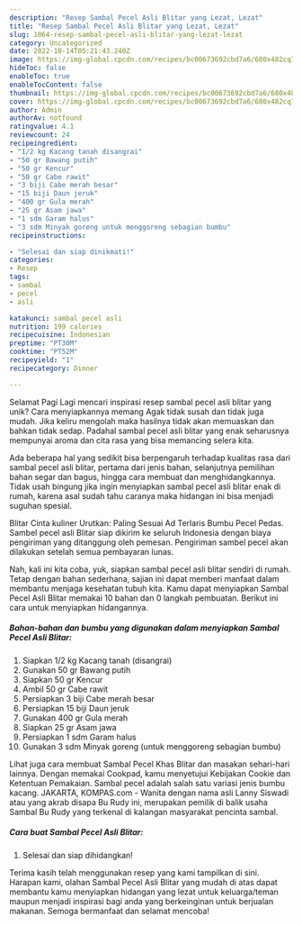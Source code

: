 ```yaml
---
description: "Resep Sambal Pecel Asli Blitar yang Lezat, Lezat"
title: "Resep Sambal Pecel Asli Blitar yang Lezat, Lezat"
slug: 1064-resep-sambal-pecel-asli-blitar-yang-lezat-lezat
category: Uncategorized
date: 2022-10-14T05:21:43.240Z
image: https://img-global.cpcdn.com/recipes/bc00673692cbd7a6/680x482cq70/sambal-pecel-asli-blitar-foto-resep-utama.jpg
hideToc: false
enableToc: true
enableTocContent: false
thumbnail: https://img-global.cpcdn.com/recipes/bc00673692cbd7a6/680x482cq70/sambal-pecel-asli-blitar-foto-resep-utama.jpg
cover: https://img-global.cpcdn.com/recipes/bc00673692cbd7a6/680x482cq70/sambal-pecel-asli-blitar-foto-resep-utama.jpg
author: Admin
authorAv: notfound
ratingvalue: 4.1
reviewcount: 24
recipeingredient:
- "1/2 kg Kacang tanah disangrai"
- "50 gr Bawang putih"
- "50 gr Kencur"
- "50 gr Cabe rawit"
- "3 biji Cabe merah besar"
- "15 biji Daun jeruk"
- "400 gr Gula merah"
- "25 gr Asam jawa"
- "1 sdm Garam halus"
- "3 sdm Minyak goreng untuk menggoreng sebagian bumbu"
recipeinstructions:

- "Selesai dan siap dinikmati!"
categories:
- Resep
tags:
- sambal
- pecel
- asli

katakunci: sambal pecel asli 
nutrition: 199 calories
recipecuisine: Indonesian
preptime: "PT30M"
cooktime: "PT52M"
recipeyield: "1"
recipecategory: Dinner

---
```



Selamat Pagi Lagi mencari inspirasi resep sambal pecel asli blitar yang unik? Cara menyiapkannya memang Agak tidak susah dan tidak juga mudah. Jika keliru mengolah maka hasilnya tidak akan memuaskan dan bahkan tidak sedap. Padahal sambal pecel asli blitar yang enak seharusnya mempunyai aroma dan cita rasa yang bisa memancing selera kita.


Ada beberapa hal yang sedikit bisa berpengaruh terhadap kualitas rasa dari sambal pecel asli blitar, pertama dari jenis bahan, selanjutnya pemilihan bahan segar dan bagus, hingga cara membuat dan menghidangkannya. Tidak usah bingung jika ingin menyiapkan sambal pecel asli blitar enak di rumah, karena asal sudah tahu caranya maka hidangan ini bisa menjadi suguhan spesial.

Blitar Cinta kuliner Urutkan: Paling Sesuai Ad Terlaris Bumbu Pecel Pedas. Sambel pecel asli Blitar siap dikirim ke seluruh Indonesia dengan biaya pengiriman yang ditanggung oleh pemesan. Pengiriman sambel pecel akan dilakukan setelah semua pembayaran lunas.


Nah, kali ini kita coba, yuk, siapkan sambal pecel asli blitar sendiri di rumah. Tetap dengan bahan sederhana, sajian ini dapat memberi manfaat dalam membantu menjaga kesehatan tubuh kita. Kamu dapat menyiapkan Sambal Pecel Asli Blitar memakai 10 bahan dan 0 langkah pembuatan. Berikut ini cara untuk menyiapkan hidangannya.

<!--inarticleads1-->

##### Bahan-bahan dan bumbu yang digunakan dalam menyiapkan Sambal Pecel Asli Blitar:

1. Siapkan 1/2 kg Kacang tanah (disangrai)
1. Gunakan 50 gr Bawang putih
1. Siapkan 50 gr Kencur
1. Ambil 50 gr Cabe rawit
1. Persiapkan 3 biji Cabe merah besar
1. Persiapkan 15 biji Daun jeruk
1. Gunakan 400 gr Gula merah
1. Siapkan 25 gr Asam jawa
1. Persiapkan 1 sdm Garam halus
1. Gunakan 3 sdm Minyak goreng (untuk menggoreng sebagian bumbu)


Lihat juga cara membuat Sambal Pecel Khas Blitar dan masakan sehari-hari lainnya. Dengan memakai Cookpad, kamu menyetujui Kebijakan Cookie dan Ketentuan Pemakaian. Sambal pecel adalah salah satu variasi jenis bumbu kacang. JAKARTA, KOMPAS.com - Wanita dengan nama asli Lanny Siswadi atau yang akrab disapa Bu Rudy ini, merupakan pemilik di balik usaha Sambal Bu Rudy yang terkenal di kalangan masyarakat pencinta sambal. 

<!--inarticleads2-->

##### Cara buat Sambal Pecel Asli Blitar:


1. Selesai dan siap dihidangkan!



Terima kasih telah menggunakan resep yang kami tampilkan di sini. Harapan kami, olahan Sambal Pecel Asli Blitar yang mudah di atas dapat membantu kamu menyiapkan hidangan yang lezat untuk keluarga/teman maupun menjadi inspirasi bagi anda yang berkeinginan untuk berjualan makanan. Semoga bermanfaat dan selamat mencoba!
